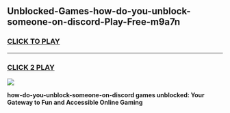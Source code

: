 
## Unblocked-Games-how-do-you-unblock-someone-on-discord-Play-Free-m9a7n
<h3>
<a href="https://premium76.site?title=how-do-you-unblock-someone-on-discord&ref=12A">CLICK TO PLAY</a></h3>
<hr>

<h3>
<a href="https://premium76.site?title=how-do-you-unblock-someone-on-discord&ref=12A">CLICK 2 PLAY</a>
  
</h3>

<a href="https://premium76.site?title=how-do-you-unblock-someone-on-discord&ref=12A"><img src="https://clearcache.store/games.png"></a>


**how-do-you-unblock-someone-on-discord games unblocked: Your Gateway to Fun and Accessible Online Gaming**
